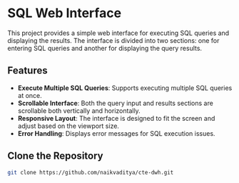 # SQL Web Interface

This project provides a simple web interface for executing SQL queries and displaying the results. The interface is divided into two sections: one for entering SQL queries and another for displaying the query results.

## Features

- **Execute Multiple SQL Queries**: Supports executing multiple SQL queries at once.
- **Scrollable Interface**: Both the query input and results sections are scrollable both vertically and horizontally.
- **Responsive Layout**: The interface is designed to fit the screen and adjust based on the viewport size.
- **Error Handling**: Displays error messages for SQL execution issues.

## Clone the Repository

```bash
git clone https://github.com/naikvaditya/cte-dwh.git

